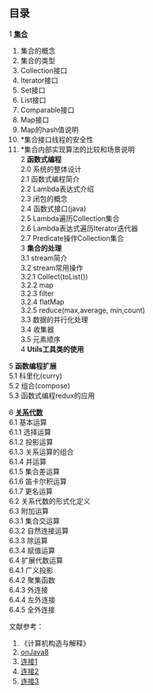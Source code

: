 ## 目录
1 [**集合**](https://github.com/chenwei1905/JavaLearning/blob/master/Collection.md)  
1. 集合的概念
2. 集合的类型  
3. Collection接口    
4. Iterator接口    
5. Set接口   
6. List接口   
7. Comparable接口      
8. Map接口      
9. Map的hash值说明  
10. \*集合接口线程的安全性  
11. \*集合内部实现算法的比较和场景说明  
2 **函数式编程**   
2.0 系统的整体设计  
2.1 函数式编程简介  
2.2 Lambda表达式介绍  
2.3 闭包的概念  
2.4 函数式接口(java)  
2.5 Lambda遍历Collection集合  
2.6 Lambda表达式遍历Iterator迭代器  
2.7 Predicate操作Collection集合  
3 **集合的处理**  
3.1 stream简介  
3.2 stream常用操作  
3.2.1 Collect(toList())  
3.2.2 map  
3.2.3 filter    
3.2.4 flatMap  
3.2.5 reduce(max,average, min,count)  
3.3 数据的并行化处理  
3.4 收集器  
3.5 元素顺序  
4 **Utils工具类的使用**  
  
5 **函数编程扩展**    
5.1 科里化(curry)  
5.2 组合(compose)  
5.3 函数式编程redux的应用  

6 [**关系代数**](https://github.com/chenwei1905/JavaLearning/blob/master/RelationAlgebra.md)  
6.1 基本运算  
6.1.1 选择运算  
6.1.2 投影运算  
6.1.3 关系运算的组合  
6.1.4 并运算  
6.1.5 集合差运算  
6.1.6 笛卡尔积运算  
6.1.7 更名运算  
6.2 关系代数的形式化定义  
6.3 附加运算  
6.3.1 集合交运算  
6.3.2 自然连接运算  
6.3.3 除运算  
6.3.4 赋值运算  
6.4 扩展代数运算  
6.4.1 广义投影  
6.4.2 聚集函数  
6.4.3 外连接  
6.4.4 左外连接  
6.4.5 全外连接  


文献参考：
1. 《计算机构造与解释》
2. [onJava8](https://github.com/LingCoder/OnJava8)
3. [连接1](https://wenku.baidu.com/view/38f17b1fc5da50e2524d7fad.html)
4. [连接2](https://www.cnblogs.com/snowInPluto/p/5981400.html)
5. [连接3](http://c.biancheng.net/view/6805.html)



